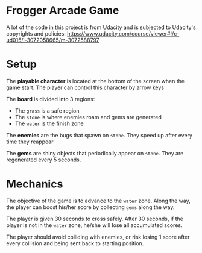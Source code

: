 Frogger Arcade Game
===============================

A lot of the code in this project is from Udacity and is subjected to Udacity's copyrights and policies: https://www.udacity.com/course/viewer#!/c-ud015/l-3072058665/m-3072588797

# Setup #

The **playable character** is located at the bottom of the screen when the game start. The player can control this character by arrow keys

The **board** is divided into 3 regions:
* The `grass` is a safe region
* The `stone` is where enemies roam and gems are generated
* The `water` is the finish zone

The **enemies** are the bugs that spawn on `stone`. They speed up after every time they reappear

The **gems** are shiny objects that periodically appear on `stone`. They are regenerated every 5 seconds.

# Mechanics #

The objective of the game is to advance to the `water` zone. Along the way, the player can boost his/her score by collecting `gems` along the way.

The player is given 30 seconds to cross safely. After 30 seconds, if the player is not in the `water` zone, he/she will lose all accumulated scores.

The player should avoid colliding with enemies, or risk losing 1 score after every collision and being sent back to starting position.
